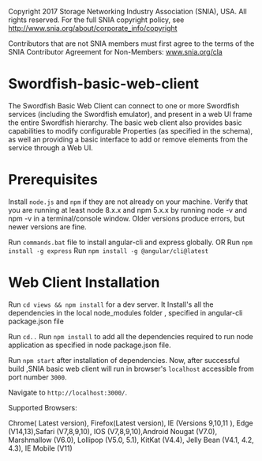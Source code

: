 Copyright 2017 Storage Networking Industry Association (SNIA), USA. All rights reserved. For the full SNIA copyright policy, see http://www.snia.org/about/corporate_info/copyright

Contributors that are not SNIA members must first agree to the terms of the SNIA Contributor Agreement for Non-Members:  www.snia.org/cla 

# Swordfish-basic-web-client
The Swordfish Basic Web Client can connect to one or more Swordfish services (including the Swordfish emulator), and present in a web UI frame the entire Swordfish hierarchy.  The basic web client also provides basic capabilities to modify configurable Properties (as specified in the schema), as well an providing a basic interface to add or remove elements from the service through a Web UI.

# Prerequisites
Install `node.js` and `npm` if they are not already on your machine.
Verify that you are running at least node 8.x.x and npm 5.x.x by running node -v and npm -v in a terminal/console window. Older versions produce errors, but newer versions are fine.

Run `commands.bat` file to install angular-cli and express globally.
OR 
Run `npm install -g express`
Run `npm install -g @angular/cli@latest`

# Web Client Installation

Run `cd views && npm install` for a dev server. It Install's all the dependencies in the local node_modules folder , specified in angular-cli package.json file

Run `cd..`
Run `npm install` to add all the dependencies required to run node application as specified in node package.json file.


Run `npm start` after installation of dependencies. Now, after successful build ,SNIA basic web client will run in browser's  `localhost` accessible from port number `3000`.

Navigate to `http://localhost:3000/`.

Supported Browsers:

Chrome( Latest version), Firefox(Latest version), IE	(Versions 9,10,11 ), Edge	(V14,13),Safari	(V7,8,9,10), IOS	(V7,8,9,10),Android	Nougat (V7.0),
Marshmallow (V6.0),
Lollipop (V5.0, 5.1),
KitKat (V4.4),
Jelly Bean (V4.1, 4.2, 4.3),
IE Mobile	(V11)
